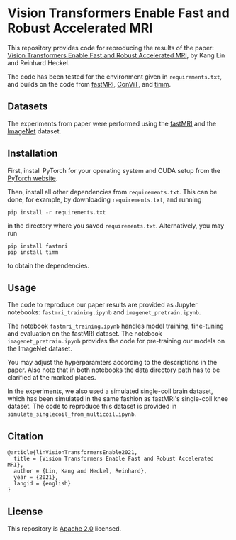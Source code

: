 # Vision Transformers Enable Fast and Robust Accelerated MRI
This repository provides code for reproducing the results of the paper: [Vision Transformers Enable Fast and Robust Accelerated MRI](https://openreview.net/forum?id=cNX6LASbv6), by Kang Lin and Reinhard Heckel.

The code has been tested for the environment given in `requirements.txt`, and builds on the code from [fastMRI](https://github.com/facebookresearch/fastMRI), [ConViT](https://github.com/facebookresearch/convit), and [timm](https://github.com/rwightman/pytorch-image-models).

## Datasets
The experiments from paper were performed using the [fastMRI](https://fastmri.org/dataset) and the [ImageNet](https://www.image-net.org/index.php) dataset.

## Installation
First, install PyTorch for your operating system and CUDA setup from the
[PyTorch website](https://pytorch.org/get-started/).  

Then, install all other dependencies from `requirements.txt`. This can be done, for example, by downloading `requirements.txt`, and running
```
pip install -r requirements.txt
```
in the directory where you saved `requirements.txt`. Alternatively, you may run
```
pip install fastmri
pip install timm
```
to obtain the dependencies.

## Usage
The code to reproduce our paper results are provided as Jupyter notebooks: `fastmri_training.ipynb` and `imagenet_pretrain.ipynb`. 

The notebook `fastmri_training.ipynb` handles model training, fine-tuning and evaluation on the fastMRI dataset.
The notebook `imagenet_pretrain.ipynb` provides the code for pre-training our models on the ImageNet dataset. 

You may adjust the hyperparamters according to the descriptions in the paper. Also note that in both notebooks the data directory path has to be clarified at the marked places.

In the experiments, we also used a simulated single-coil brain dataset, which has been simulated in the same fashion as fastMRI's single-coil knee dataset. The code to reproduce this dataset is provided in `simulate_singlecoil_from_multicoil.ipynb`.

## Citation
```
@article{linVisionTransformersEnable2021,
  title = {Vision Transformers Enable Fast and Robust Accelerated MRI},
  author = {Lin, Kang and Heckel, Reinhard},
  year = {2021},
  langid = {english}
}
```
## License
This repository is [Apache 2.0](https://github.com/MLI-lab/transformers_for_imaging/blob/master/LICENSE) licensed.

